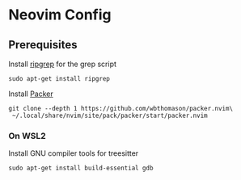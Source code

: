 # Neovim Config
## Prerequisites
Install [ripgrep](https://github.com/BurntSushi/ripgrep#installation) for the grep script
```
sudo apt-get install ripgrep
```


Install [Packer](https://github.com/wbthomason/packer.nvim#quickstart) 
```
git clone --depth 1 https://github.com/wbthomason/packer.nvim\
 ~/.local/share/nvim/site/pack/packer/start/packer.nvim
 ```

### On WSL2
Install GNU compiler tools for treesitter
```
sudo apt-get install build-essential gdb
```
